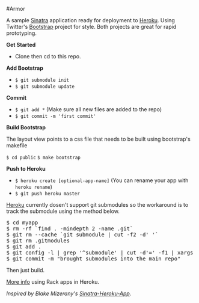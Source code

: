 #Armor

A sample [Sinatra](http://www.sinatrarb.com/) application ready for deployment to [Heroku](http://heroku.com). Using Twitter's [Bootstrap](http://twitter.github.com/bootstrap/) project for style. Both projects are great for rapid prototyping.

**Get Started**

* Clone then cd to this repo.

**Add Bootstrap**

* `$ git submodule init`
* `$ git submodule update`

**Commit**

* `$ git add *` (Make sure all new files are added to the repo)
* `$ git commit -m 'first commit'`

**Build Bootstrap**

The layout view points to a css file that needs to be built using bootstrap's makefile

`$ cd public`
`$ make bootstrap`

**Push to Heroku**

* `$ heroku create [optional-app-name]` (You can rename your app with `heroku rename`)
* `$ git push heroku master`

[Heroku](http://devcenter.heroku.com/articles/git-submodules) currently dosen't support git submodules so the workaround is to track the submodule using the method below.

<pre class="CodeRay" lang="term"><span class="c">$</span><span class="fu"> cd myapp
</span><span class="c">$</span><span class="fu"> rm -rf `find . -mindepth 2 -name .git`
</span><span class="c">$</span><span class="fu"> git rm --cache `git submodule | cut -f2 -d' '`
</span><span class="c">$</span><span class="fu"> git rm .gitmodules
</span><span class="c">$</span><span class="fu"> git add .
</span><span class="c">$</span><span class="fu"> git config -l | grep '^submodule' | cut -d'=' -f1 | xargs -n1 git config --unset-all
</span><span class="c">$</span><span class="fu"> git commit -m "brought submodules into the main repo"
</span></pre>

Then just build.

[More info](http://devcenter.heroku.com/articles/rack) using Rack apps in Heroku.

*Inspired by Blake Mizerany's [Sinatra-Heroku-App](https://github.com/bmizerany/heroku-sinatra-app).*
